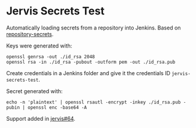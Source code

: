 # Jervis Secrets Test

Automatically loading secrets from a repository into Jenkins.  Based on
[repository-secrets][rs].

Keys were generated with:

    openssl genrsa -out ./id_rsa 2048
    openssl rsa -in ./id_rsa -pubout -outform pem -out ./id_rsa.pub

Create credentials in a Jenkins folder and give it the credentials ID
`jervis-secrets-test`.

Secret generated with:

    echo -n 'plaintext' | openssl rsautl -encrypt -inkey ./id_rsa.pub -pubin | openssl enc -base64 -A

Support added in [jervis#64][jervis#64].

[jervis#64]: https://github.com/samrocketman/jervis/issues/64
[rs]: https://github.com/samrocketman/repository-secrets/blob/master/docs/proof_of_concept.md
